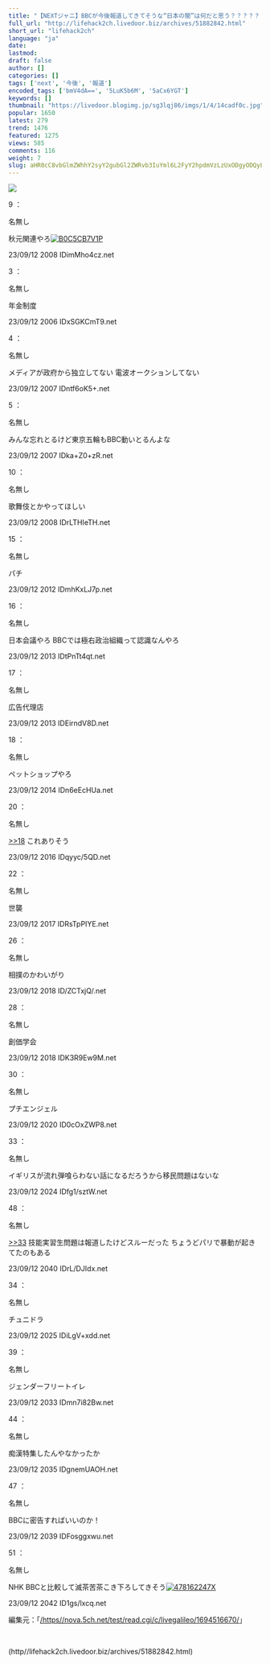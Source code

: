 ```yaml
---
title: "【NEXTジャニ】BBCが今後報道してきてそうな“日本の闇”は何だと思う？？？？？？？？？？？？"
full_url: "http://lifehack2ch.livedoor.biz/archives/51882842.html"
short_url: "lifehack2ch"
language: "ja"
date: 
lastmod: 
draft: false
author: []
categories: []
tags: ['next', '今後', '報道']
encoded_tags: ['bmV4dA==', '5LuK5b6M', '5aCx6YGT']
keywords: []
thumbnail: "https://livedoor.blogimg.jp/sg3lqj86/imgs/1/4/14cadf0c.jpg"
popular: 1650
latest: 279
trend: 1476
featured: 1275
views: 585
comments: 116
weight: 7
slug: aHR0cC8vbGlmZWhhY2syY2gubGl2ZWRvb3IuYml6L2FyY2hpdmVzLzUxODgyODQyLmh0bWw=
---
```


![](https://livedoor.blogimg.jp/sg3lqj86/imgs/1/4/14cadf0c.jpg)

<div><p class='t_name'>9 ：<p>名無し</p></p> <p class='r2'>秋元関連やろ<a target='_blank' href='https//www.amazon.co.jp/dp/B0C5CB7V1P/?tag=nishiky24-22'><img border='0' alt='B0C5CB7V1P' src='https//m.media-amazon.com/images/I/51fDOuEwp7L._SL500_.jpg'></a> </p><p>23/09/12 2008 IDimMho4cz.net</p> <p class='t_name'>3 ：<p>名無し</p></p> <p class='r4'>年金制度 </p><p>23/09/12 2006 IDxSGKCmT9.net</p> <p class='t_name'>4 ：<p>名無し</p></p> <p class='r4'>メディアが政府から独立してない 電波オークションしてない </p><p>23/09/12 2007 IDntf6oK5+.net</p> <p class='t_name'>5 ：<p>名無し</p></p> <p class='r4'>みんな忘れとるけど東京五輪もBBC動いとるんよな </p><p>23/09/12 2007 IDka+Z0+zR.net</p> <p class='t_name'>10 ：<p>名無し</p></p> <p class='r4'>歌舞伎とかやってほしい </p><p>23/09/12 2008 IDrLTHIeTH.net</p> <p class='t_name'>15 ：<p>名無し</p></p> <p class='r4'>パチ </p><p>23/09/12 2012 IDmhKxLJ7p.net</p> <p class='t_name'>16 ：<p>名無し</p></p> <p class='r4'>日本会議やろ BBCでは極右政治組織って認識なんやろ </p><p>23/09/12 2013 IDtPnTt4qt.net</p> <p class='t_name'>17 ：<p>名無し</p></p> <p class='r4'>広告代理店 </p><p>23/09/12 2013 IDEirndV8D.net</p> <p class='t_name'>18 ：<p>名無し</p></p> <p class='r1'>ペットショップやろ </p><p>23/09/12 2014 IDn6eEcHUa.net</p> <p class='t_name_res'>20 ：<p>名無し</p></p> <p class='r4'><a href='#res_18'>>>18</a> これありそう </p><p>23/09/12 2016 IDqyyc/5QD.net</p> <p class='t_name'>22 ：<p>名無し</p></p> <p class='r4'>世襲 </p><p>23/09/12 2017 IDRsTpPIYE.net</p> <p class='t_name'>26 ：<p>名無し</p></p> <p class='r4'>相撲のかわいがり </p><p>23/09/12 2018 ID/ZCTxjQ/.net</p> <p class='t_name'>28 ：<p>名無し</p></p> <p class='r4'>創価学会 </p><p>23/09/12 2018 IDK3R9Ew9M.net</p> <p class='t_name'>30 ：<p>名無し</p></p> <p class='r4'>プチエンジェル </p><p>23/09/12 2020 ID0cOxZWP8.net</p> <p class='t_name'>33 ：<p>名無し</p></p> <p class='r3'>イギリスが流れ弾喰らわない話になるだろうから移民問題はないな </p><p>23/09/12 2024 IDfg1/sztW.net</p> <p class='t_name_res'>48 ：<p>名無し</p></p> <p class='r4'><a href='#res_33'>>>33</a> 技能実習生問題は報道したけどスルーだった ちょうどパリで暴動が起きてたのもある </p><p>23/09/12 2040 IDrL/DJIdx.net</p> <p class='t_name'>34 ：<p>名無し</p></p> <p class='r4'>チュニドラ </p><p>23/09/12 2025 IDiLgV+xdd.net</p> <p class='t_name'>39 ：<p>名無し</p></p> <p class='r4'>ジェンダーフリートイレ </p><p>23/09/12 2033 IDmn7i82Bw.net</p> <p class='t_name'>44 ：<p>名無し</p></p> <p class='r4'>痴漢特集したんやなかったか </p><p>23/09/12 2035 IDgnemUAOH.net</p> <p class='t_name'>47 ：<p>名無し</p></p> <p class='r4'>BBCに密告すればいいのか！ </p><p>23/09/12 2039 IDFosggxwu.net</p> <p class='t_name'>51 ：<p>名無し</p></p> <p class='r2'>NHK BBCと比較して滅茶苦茶こき下ろしてきそう<a target='_blank' href='https//www.amazon.co.jp/dp/478162247X/?tag=nishiky24-22'><img border='0' alt='478162247X' src='https//m.media-amazon.com/images/I/51OSBb-eobL._SL500_.jpg'></a> </p><p>23/09/12 2042 ID1gs/lxcq.net</p> <p class='p_url'>編集元：「<a target='_blank' href='https//nova.5ch.net/test/read.cgi/c/livegalileo/1694510182/'>/</a><a target='_blank' href='https//nova.5ch.net/test/read.cgi/c/livegalileo/1694516670/'>https//nova.5ch.net/test/read.cgi/c/livegalileo/1694516670/</a>」</p> <br clear='all'></div>

(http//lifehack2ch.livedoor.biz/archives/51882842.html)
